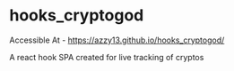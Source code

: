 # hooks_cryptogod

Accessible At - https://azzy13.github.io/hooks_cryptogod/

A react hook SPA created for live tracking of cryptos 
